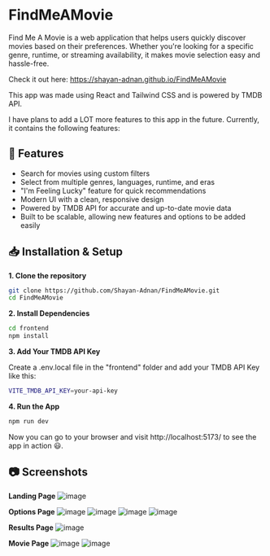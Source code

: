 # FindMeAMovie
Find Me A Movie is a web application that helps users quickly discover movies based on their preferences. Whether you're looking for a specific genre, runtime, or streaming availability, it makes movie selection easy and hassle-free.

Check it out here: https://shayan-adnan.github.io/FindMeAMovie

This app was made using React and Tailwind CSS and is powered by TMDB API. 

I have plans to add a LOT more features to this app in the future. Currently, it contains the following features:

## 🚀 Features
- Search for movies using custom filters
- Select from multiple genres, languages, runtime, and eras
- "I'm Feeling Lucky" feature for quick recommendations
- Modern UI with a clean, responsive design
- Powered by TMDB API for accurate and up-to-date movie data
- Built to be scalable, allowing new features and options to be added easily

## 📥 Installation & Setup

**1. Clone the repository**
```bash
git clone https://github.com/Shayan-Adnan/FindMeAMovie.git
cd FindMeAMovie
```

**2. Install Dependencies**
```bash
cd frontend
npm install
```

**3. Add Your TMDB API Key**

Create a .env.local file in the "frontend" folder and add your TMDB API Key like this: 
```bash
VITE_TMDB_API_KEY=your-api-key
```

**4. Run the App**
```bash
npm run dev
```
Now you can go to your browser and visit http://localhost:5173/ to see the app in action 😃.

## 📷 Screenshots

**Landing Page**
![image](https://github.com/user-attachments/assets/93168cac-82d8-48b4-8509-39cd9ccca4fe)

**Options Page**
![image](https://github.com/user-attachments/assets/8411300c-038f-4a5f-80d0-77810670e24b)
![image](https://github.com/user-attachments/assets/14eac8f8-d052-40a7-b53c-d32574604fa1)
![image](https://github.com/user-attachments/assets/ddac81d5-655e-47ce-b09e-e93cebd60e39)
![image](https://github.com/user-attachments/assets/bb19877e-87c3-4f2f-add9-9f851a558798)

**Results Page**
![image](https://github.com/user-attachments/assets/40debcc3-536f-4233-bc26-e037ab3bc4e6)

**Movie Page**
![image](https://github.com/user-attachments/assets/e7f7df50-3688-48a2-a5fd-277240a4cdbf)
![image](https://github.com/user-attachments/assets/179bafe6-13a4-4447-9950-2c163b547ee8)





